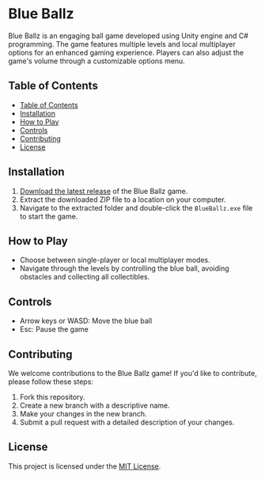 # Blue Ballz

Blue Ballz is an engaging ball game developed using Unity engine and C# programming. The game features multiple levels and local multiplayer options for an enhanced gaming experience. Players can also adjust the game's volume through a customizable options menu.

## Table of Contents


- [Table of Contents](#table-of-contents)
- [Installation](#installation)
- [How to Play](#how-to-play)
- [Controls](#controls)
- [Contributing](#contributing)
- [License](#license)

## Installation

1. [Download the latest release](https://plainsalad.itch.io/blue-ballz?secret=ZtiGwAstio1oXfVnwoQq6ZQI) of the Blue Ballz game.
2. Extract the downloaded ZIP file to a location on your computer.
3. Navigate to the extracted folder and double-click the `BlueBallz.exe` file to start the game.

## How to Play

- Choose between single-player or local multiplayer modes.
- Navigate through the levels by controlling the blue ball, avoiding obstacles and collecting all collectibles.

## Controls

- Arrow keys or WASD: Move the blue ball
- Esc: Pause the game

## Contributing

We welcome contributions to the Blue Ballz game! If you'd like to contribute, please follow these steps:

1. Fork this repository.
2. Create a new branch with a descriptive name.
3. Make your changes in the new branch.
4. Submit a pull request with a detailed description of your changes.

## License

This project is licensed under the [MIT License](LICENSE).
